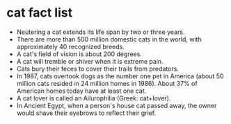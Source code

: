 # cat fact list

- Neutering a cat extends its life span by two or three years.
- There are more than 500 million domestic cats in the world, with approximately 40 recognized breeds.
- A cat's field of vision is about 200 degrees.
- A cat will tremble or shiver when it is extreme pain.
- Cats bury their feces to cover their trails from predators.
- In 1987, cats overtook dogs as the number one pet in America (about 50 million cats resided in 24 million homes in 1986). About 37% of American homes today have at least one cat.
- A cat lover is called an Ailurophilia (Greek: cat+lover).
- In Ancient Egypt, when a person's house cat passed away, the owner would shave their eyebrows to reflect their grief.
